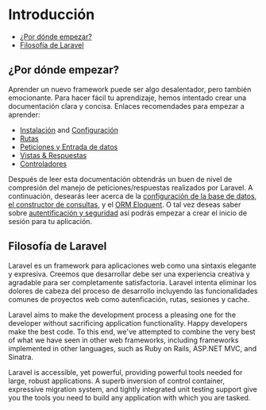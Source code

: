 # Introducción

- [¿Por dónde empezar?](#where-to-start)
- [Filosofía de Laravel](#laravel-philosophy)

<a name="where-to-start"></a>
## ¿Por dónde empezar?

Aprender un nuevo framework puede ser algo desalentador, pero también emocionante. Para hacer fácil tu aprendizaje, hemos intentado crear una documentación clara y concisa.
Enlaces recomendades para empezar a aprender:
- [Instalación](/docs/installation) and [Configuración](/docs/configuration)
- [Rutas](/docs/routing)
- [Peticiones y Entrada de datos](/docs/requests)
- [Vistas & Respuestas](/docs/responses)
- [Controladores](/docs/controllers)

Después de leer esta documentación obtendrás un buen de nivel de compresión del manejo de peticiones/respuestas realizados por Laravel. A continuación, desearás leer acerca de la [configuración de la base de datos](/docs/database), [el constructor de consultas](/docs/queries), y el [ORM Eloquent](/docs/eloquent). O tal vez deseas saber sobre [autentificación y seguridad](/docs/security) así podrás empezar a crear el inicio de sesión para tu aplicación.

<a name="laravel-philosophy"></a>
## Filosofía de Laravel

Laravel es un framework para aplicaciones web como una sintaxis elegante y expresiva. Creemos que desarrollar debe ser una experiencia creativa y agradable para ser completamente satisfactoria. Laravel intenta eliminar los dolores de cabeza del proceso de desarrollo incluyendo las funcionalidades comunes de proyectos web como autenficación, rutas, sesiones y cache.

Laravel aims to make the development process a pleasing one for the developer without sacrificing application functionality. Happy developers make the best code. To this end, we've attempted to combine the very best of what we have seen in other web frameworks, including frameworks implemented in other languages, such as Ruby on Rails, ASP.NET MVC, and Sinatra.

Laravel is accessible, yet powerful, providing powerful tools needed for large, robust applications. A superb inversion of control container, expressive migration system, and tightly integrated unit testing support give you the tools you need to build any application with which you are tasked.
